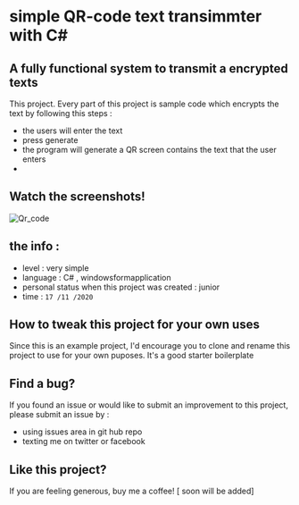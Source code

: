 # simple QR-code text transimmter with C#

## A fully functional system to transmit a encrypted texts
This project. Every part of this project is sample code which encrypts the text by following this steps :
- the users will enter the text
- press generate
- the program will generate a QR screen contains the text that the user enters
- 
## Watch the screenshots!
![Qr_code](https://github.com/ahmed8mansour/QR-code/assets/108304589/2c9b017b-8678-417b-a85c-5d24161a0ce4)


## the info : 
- level : very simple
- language : C# , windowsformapplication
- personal status when this project was created : junior
- time : `17 /11 /2020`
## How to tweak this project for your own uses

Since this is an example project, I'd encourage you to clone and rename this project to use for your own puposes. It's a good starter boilerplate

## Find a bug?

If you found an issue or would like to submit an improvement to this project, please submit an issue by :
* using issues area in git hub repo
* texting me on twitter or facebook

## Like this project?

If you are feeling generous, buy me a coffee! [ soon will be added]
